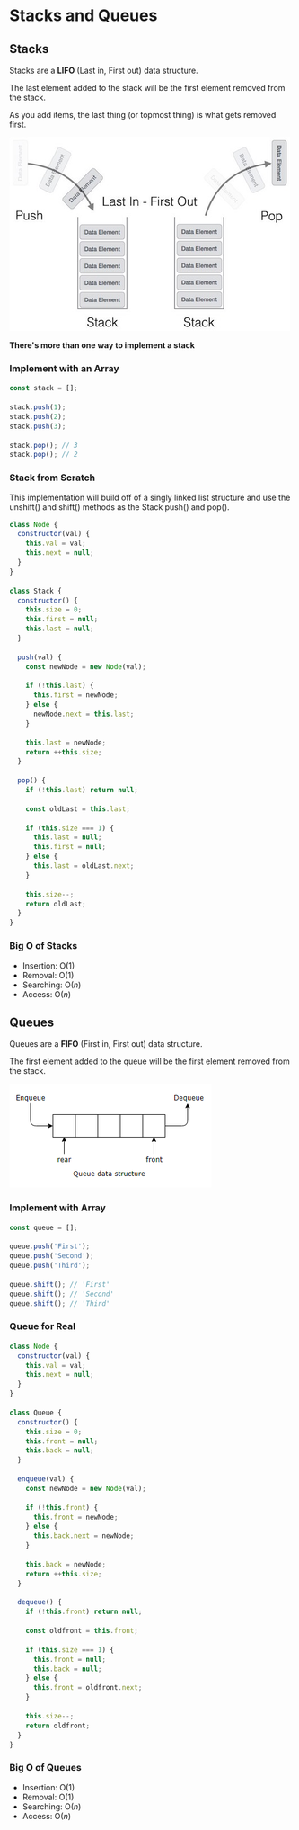 # Stacks and Queues

## Stacks

Stacks are a **LIFO** (Last in, First out) data structure.

The last element added to the stack will be the first element removed from the stack.

As you add items, the last thing (or topmost thing) is what gets removed first.

![stack](./img/Stack.jpg 'Stack')

**There's more than one way to implement a stack**

### Implement with an Array

```js
const stack = [];

stack.push(1);
stack.push(2);
stack.push(3);

stack.pop(); // 3
stack.pop(); // 2
```

### Stack from Scratch

This implementation will build off of a singly linked list structure and use the unshift() and shift() methods as the Stack push() and pop().

```js
class Node {
  constructor(val) {
    this.val = val;
    this.next = null;
  }
}

class Stack {
  constructor() {
    this.size = 0;
    this.first = null;
    this.last = null;
  }

  push(val) {
    const newNode = new Node(val);

    if (!this.last) {
      this.first = newNode;
    } else {
      newNode.next = this.last;
    }

    this.last = newNode;
    return ++this.size;
  }

  pop() {
    if (!this.last) return null;

    const oldLast = this.last;

    if (this.size === 1) {
      this.last = null;
      this.first = null;
    } else {
      this.last = oldLast.next;
    }

    this.size--;
    return oldLast;
  }
}
```

### Big O of Stacks

- Insertion: O(1)
- Removal: O(1)
- Searching: O(_n_)
- Access: O(_n_)

## Queues

Queues are a **FIFO** (First in, First out) data structure.

The first element added to the queue will be the first element removed from the stack.

![Queue](./img/Queue.png 'Queue')

### Implement with Array

```js
const queue = [];

queue.push('First');
queue.push('Second');
queue.push('Third');

queue.shift(); // 'First'
queue.shift(); // 'Second'
queue.shift(); // 'Third'
```

### Queue for Real

```js
class Node {
  constructor(val) {
    this.val = val;
    this.next = null;
  }
}

class Queue {
  constructor() {
    this.size = 0;
    this.front = null;
    this.back = null;
  }

  enqueue(val) {
    const newNode = new Node(val);

    if (!this.front) {
      this.front = newNode;
    } else {
      this.back.next = newNode;
    }

    this.back = newNode;
    return ++this.size;
  }

  dequeue() {
    if (!this.front) return null;

    const oldfront = this.front;

    if (this.size === 1) {
      this.front = null;
      this.back = null;
    } else {
      this.front = oldfront.next;
    }

    this.size--;
    return oldfront;
  }
}
```

### Big O of Queues

- Insertion: O(1)
- Removal: O(1)
- Searching: O(_n_)
- Access: O(_n_)
